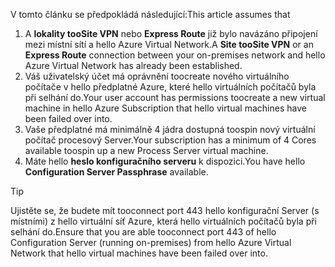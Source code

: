 <span data-ttu-id="fcc76-101">V tomto článku se předpokládá následující:</span><span class="sxs-lookup"><span data-stu-id="fcc76-101">This article assumes that</span></span>

1. <span data-ttu-id="fcc76-102">A **lokality tooSite VPN** nebo **Express Route** již bylo navázáno připojení mezi místní sítí a hello Azure Virtual Network.</span><span class="sxs-lookup"><span data-stu-id="fcc76-102">A **Site tooSite VPN** or an **Express Route** connection between your on-premises network and hello Azure Virtual Network has already been established.</span></span>
2. <span data-ttu-id="fcc76-103">Váš uživatelský účet má oprávnění toocreate nového virtuálního počítače v hello předplatné Azure, které hello virtuálních počítačů byla při selhání do.</span><span class="sxs-lookup"><span data-stu-id="fcc76-103">Your user account has permissions toocreate a new virtual machine in hello Azure Subscription that hello virtual machines have been failed over into.</span></span>
3. <span data-ttu-id="fcc76-104">Vaše předplatné má minimálně 4 jádra dostupná toospin nový virtuální počítač procesový Server.</span><span class="sxs-lookup"><span data-stu-id="fcc76-104">Your subscription has a minimum of 4 Cores available toospin up a new Process Server virtual machine.</span></span>
4. <span data-ttu-id="fcc76-105">Máte hello **heslo konfiguračního serveru** k dispozici.</span><span class="sxs-lookup"><span data-stu-id="fcc76-105">You have hello **Configuration Server Passphrase** available.</span></span>

> [!TIP]
> <span data-ttu-id="fcc76-106">Ujistěte se, že budete mít tooconnect port 443 hello konfigurační Server (s místními) z hello virtuální síť Azure, která hello virtuálních počítačů byla při selhání do.</span><span class="sxs-lookup"><span data-stu-id="fcc76-106">Ensure that you are able tooconnect port 443 of hello Configuration Server (running on-premises) from hello Azure Virtual Network that hello virtual machines have been failed over into.</span></span>
